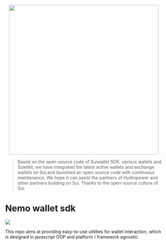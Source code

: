 <p align="center"><a href="https://www.nemoprotocol.com/">
<img width="480" src="https://www.nemoprotocol.com/assets/logo-3l5o1FE6.svg"/>
</a></p>

> Based on the open-source code of Suiwallet SDK, various wallets and Suietkit, we have integrated the latest active wallets and exchange wallets on Sui and launched an open-source code with continuous maintenance. We hope it can assist the partners of Hydropower and other partners building on Sui. Thanks to the open-source culture of Sui.

# Nemo wallet sdk

<a href="https://github.com/wallet-standard/wallet-standard">
  <img src="https://badgen.net/badge/wallet-standard/supported/green" />
</a>

This repo aims at providing easy-to-use utilities for wallet interaction, which is designed in javascript OOP and platform / framework agnostic.

